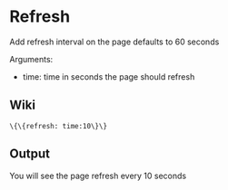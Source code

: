 Refresh
=======

Add refresh interval on the page defaults to 60 seconds

Arguments:

-   time: time in seconds the page should refresh

Wiki
----

```
\{\{refresh: time:10\}\}
```

Output
------

You will see the page refresh every 10 seconds
